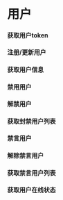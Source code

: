 # 用户

#### 获取用户token

#### 注册/更新用户

#### 获取用户信息

#### 禁用用户

#### 解禁用户

#### 获取封禁用户列表

#### 禁言用户

#### 解除禁言用户

#### 获取禁言用户列表

#### 获取用户在线状态
